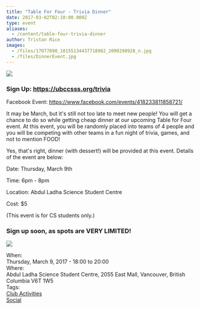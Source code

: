 ```yaml
---
title: "Table For Four - Trivia Dinner"
date: 2017-03-02T02:10:00.000Z
type: event
aliases:
  - /content/table-four-trivia-dinner
author: Tristan Rice
images:
  - /files/17077890_10155134437718982_2090298928_n.jpg
  - /files/DinnerEvent.jpg
---
```


<div class="field field-name-body field-type-text-with-summary field-label-hidden"><div class="field-items"><div class="field-item even"><p><img src="https://ubccsss.org/files/17077890_10155134437718982_2090298928_n.jpg" style="max-width:100%"></p>

<h3>Sign Up: <a href="https://ubccsss.org/trivia">https://ubccsss.org/trivia</a></h3>

<p>Facebook Event: <a href="https://www.facebook.com/events/418233811858721/">https://www.facebook.com/events/418233811858721/</a></p>

<p>It may be March, but it&apos;s still not too late to meet new people!
You will get a chance to do so while getting cheap dinner at our upcoming Table for Four event.
At this event, you will be randomly placed into teams of 4 people and you will be competing with other teams in a fun night of trivia, games, and not to mention FOOD!</p>

<p>Yes, that&apos;s right, dinner (with dessert!) will be provided at this event. Details of the event are below:</p>

<p>Date: Thursday, March 9th</p>

<p>Time: 6pm - 8pm</p>

<p>Location: Abdul Ladha Science Student Centre</p>

<p>Cost: $5</p>

<p>(This event is for CS students only.)</p>

<h3>Sign up soon, as spots are VERY LIMITED!</h3>

<p><img src="https://ubccsss.org/files/DinnerEvent.jpg" style="max-width: 100%"></p>
</div></div></div><div class="field field-name-field-dates field-type-datetime field-label-above"><div class="field-label">When:&#xA0;</div><div class="field-items"><div class="field-item even"><span class="date-display-single">Thursday, March 9, 2017 - <span class="date-display-range"><span class="date-display-start">18:00</span> to <span class="date-display-end">20:00</span></span></span></div></div></div><div class="field field-name-field-location field-type-text field-label-above"><div class="field-label">Where:&#xA0;</div><div class="field-items"><div class="field-item even">Abdul Ladha Science Student Centre, 2055 East Mall, Vancouver, British Columbia V6T 1W5</div></div></div>    <footer>
    <div class="field field-name-field-tags field-type-taxonomy-term-reference field-label-above"><div class="field-label">Tags:&#xA0;</div><div class="field-items"><div class="field-item even"><a href="/club">Club Activities</a></div><div class="field-item odd"><a href="/social">Social</a></div></div></div>      </footer>
